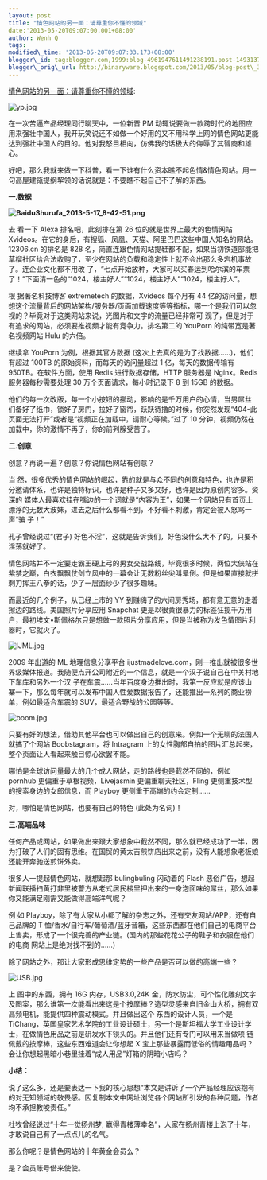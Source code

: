 ```yaml
--- 
layout: post 
title: "情色网站的另一面：请尊重你不懂的领域" 
date:'2013-05-20T09:07:00.001+08:00' 
author: Wenh Q
tags:
modified\_time: '2013-05-20T09:07:33.173+08:00' 
blogger\_id: tag:blogger.com,1999:blog-4961947611491238191.post-1493137635228295828
blogger\_orig\_url: http://binaryware.blogspot.com/2013/05/blog-post\_3957.html
---
```

[情色网站的另一面：请尊重你不懂的领域](http://www.oschina.net/news/40587/porn-site-another-side):

![](http://static.oschina.net/uploads/img/201305/18010825_ypdU.jpg "yp.jpg")

在一次苦逼产品经理同行聊天中，一位新晋 PM
动辄说要做一款跨时代的地图应用来强壮中国人，我开玩笑说还不如做一个好用的又不用科学上网的情色网站更能达到强壮中国人的目的。他对我怒目相向，仿佛我的话极大的侮辱了其智商和雄心。

好吧，那么我就来做一下科普，看一下谁有什么资本瞧不起色情&情色网站。用一句高屋建瓴提纲挈领的话说就是：不要瞧不起自己不了解的东西。

**一.数据**

**![](http://static.oschina.net/uploads/img/201305/18010825_W5pn.png "BaiduShurufa_2013-5-17_8-42-51.png")**

去 看一下 Alexa 排名吧，此刻排在第 26 位的就是世界上最大的色情网站
Xvideos。在它的身后，有搜狐、凤凰、天猫、阿里巴巴这些中国人知名的网站。12306.cn
的排名是 828
名，简直连跟色情网站提鞋都不配，如果当初铁道部能把草榴社区给合法收购了，至少在网站的负载和稳定性上就不会出那么多宕机事故了。连企业文化都不用改
了，“七点开始放种，大家可以买春运到哈尔滨的车票了！”下面清一色的“1024，楼主好人”“1024，楼主好人”“1024，楼主好人”。

根 据著名科技博客 extremetech 的数据，Xvideos 每个月有 44
亿的访问量，想想这个流量背后的网站架构/服务器/页面加载速度等等指标，哪一个是我们可以忽视的？毕竟对于这类网站来说，光图片和文字的流量已经非常可
观了，但是对于有追求的网站，必须要推视频才能有竞争力。排名第二的 YouPorn
的纯带宽是著名视频网站 Hulu 的六倍。

继续拿 YouPorn 为例，根据其官方数据
(这次上去真的是为了找数据……)，他们有超过 100TB
的原始资料，而每天的访问量超过 1 亿，每天的数据传输有
950TB。在软件方面，使用 Redis 进行数据存储，HTTP 服务器是 Nginx。Redis
服务器每秒需要处理 30 万个页面请求，每小时记录下 8 到 15GB 的数据。

他们的每一次改版，每一个小按钮的挪动，影响的是千万用户的心情，当男屌丝
们备好了纸巾，锁好了房门，拉好了窗帘，跃跃待撸的时候，你突然发现“404-此页面无法打开”或者是“视频正在加载中，请耐心等候。”过了
10 分钟，视频仍然在加载中，你的激情不再了，你的前列腺受苦了。

**二.创意**

创意？再说一遍？创意？你说情色网站有创意？

当
然，很多优秀的情色网站的崛起，靠的就是与众不同的创意和特色，也许是积分邀请体系，也许是独特标识，也许是种子又多又好，也许是因为原创内容多。资深的
媒体人最喜欢挂在嘴边的一个词就是“内容为王”，如果一个网站只有首页上漂浮的无数大波妹，进去之后什么都看不到，不好看不刺激，肯定会被人怒骂一声“骗
子！”

孔子曾经说过“(君子)
好色不淫”，这就是告诉我们，好色没什么大不了的，只要不淫荡就好了。

情色网站并不一定要走霸王硬上弓的男女交战路线，毕竟很多时候，两位大侠站在紫禁之巅，白衣飘飘仗剑立风中的一幕会让无数粉丝尖叫晕倒。但是如果直接就拼刺刀挥王八拳的话，少了一层面纱少了很多趣味。

而最近的几个例子，从已经上市的 YY
到赚嗨了的六间房秀场，都有意无意的走着擦边的路线。美国照片分享应用
Snapchat
更是以很黄很暴力的标签狂揽千万用户，最初埃文•斯佩格尔只是想做一款照片分享应用，但是当被称为发色情图片利器时，它就火了。

![](http://static.oschina.net/uploads/img/201305/18010825_MMED.jpg "IJML.jpg")

2009 年出道的 ML 地理信息分享平台
ijustmadelove.com，刚一推出就被很多世界级媒体报道。我随便点开公司附近的一个信息，就是一个汉子说自己在中关村地下车库和另外一个汉
子在车震……当年百度身边推出时，我第一反应就是应该山寨一下，那么每年就可以发布中国人性爱数据报告了，还能推出一系列的商业榜单，例如最适合车震的
SUV，最适合野战的公园等等。

![](http://static.oschina.net/uploads/img/201305/18010825_noRR.jpg "boom.jpg")

只要有好的想法，借助其他平台也可以做出自己的创意来。例如一个无聊的法国人就搞了个网站
Boobstagram，将 Intragram
上的女性胸部自拍的图片汇总起来，整个页面让人看起来触目惊心欲罢不能。

哪怕是全球访问量最大的几个成人网站，走的路线也是截然不同的，例如 pornhub
更偏重于草根视频，Livejasmin 更偏重聊天社区，Fling
更侧重技术型的搜索身边的女郎信息，而 Playboy 更侧重于高端的约会定制……

对，哪怕是情色网站，也要有自己的特色 (此处为名词)！

**三.高端品味**

任何产品或网站，如果做出来跟大家想象中截然不同，那么就已经成功了一半，因为打破了人们的固有思维。在国贸的黄太吉煎饼店出来之前，没有人能想象老板娘还能开奔驰送煎饼外卖。

很多人一提起情色网站，就想起那 bulingbuling 闪动着的 Flash
恶俗广告，想起新闻联播扫黄打非里被警方从老式居民楼里押出来的一身泡面味的屌丝，那么如果你又能满足刚需又能做得高端洋气呢？

例 如
Playboy，除了有大家从小都了解的杂志之外，还有交友网站/APP，还有自己品牌的
T
恤/香水/自行车/葡萄酒/蓝牙音箱，这些东西都在他们自己的电商平台上售卖，形成了一个很完善的产业链。(国内的那些花花公子的鞋子和衣服在他们的电商
网站上是绝对找不到的……)

除了网站之外，那让大家形成思维定势的一些产品是否可以做的高端一些？

![](http://static.oschina.net/uploads/img/201305/18010825_2Vb9.jpg "USB.jpg")

上 图中的东西，拥有 16G 内存，USB3.0,24K
金，防水防尘，可个性化雕刻文字及图案，那么谁第一次能看出来这是个按摩棒？造型灵感来自旧金山大桥，拥有双高频电机，能提供四种震动模式。并且做出这个
东西的设计人员，一个是
TiChang，英国皇家艺术学院的工业设计硕士，另一个是斯坦福大学工业设计学士，在做情色用品之前是研发水下镜头的。并且他们还有专门可以用来当做项
链佩戴的按摩棒，这些东西难道会让你想起 X
宝上那些暴露而低俗的情趣用品吗？会让你想起黑暗小巷里挂着“成人用品”灯箱的阴暗小店吗？

**小结：**

说了这么多，还是要表达一下我的核心思想“本文是讲诉了一个产品经理应该抱有的对无知领域的敬畏感。因复制本文中网址浏览各个网站所引发的各种问题，作者均不承担教唆责任。”

杜牧曾经说过“十年一觉扬州梦,
赢得青楼薄幸名”，人家在扬州青楼上泡了十年，才敢说自己有了一点点儿的名气。

那么你呢？是情色网站的十年黄金会员么？

是？会员账号借来使使。
